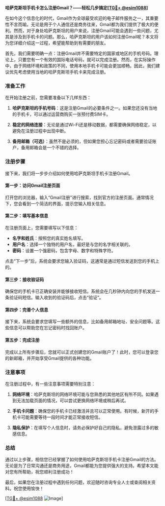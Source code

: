 **哈萨克斯坦手机卡怎么注册Gmail？——轻松几步搞定[[TG💪+ @esim1088](https://t.me/s/esim1088)]**

在如今这个信息化的时代，Gmail作为全球最受欢迎的电子邮件服务之一，其重要性不言而喻。无论是用于个人通信还是商务往来，Gmail都为我们提供了极大的便利。然而，对于身处哈萨克斯坦的用户来说，注册Gmail可能会遇到一些问题，尤其是涉及到手机卡的问题。那么，哈萨克斯坦的用户该如何注册Gmail呢？本文将为您详细介绍这一过程，希望能帮助到有需要的朋友。

首先，我们需要明确一点：注册Gmail并不需要特定的国家或地区的手机号码。理论上，只要您有一个有效的国际电话号码，就可以完成注册。然而，在实际操作中，由于网络环境和政策的不同，使用本地手机卡可能会更加顺畅。因此，我们建议优先考虑使用当地的哈萨克斯坦手机卡来完成注册。

### 准备工作

在开始注册之前，您需要准备以下几样东西：

1. **哈萨克斯坦的手机号码**：这是注册Gmail的必要条件之一。如果您还没有当地的手机卡，可以通过运营商购买一张预付费SIM卡。
   
2. **稳定的网络连接**：无论是通过Wi-Fi还是移动数据，都需要确保网络稳定，以避免在注册过程中出现中断。

3. **备用邮箱（可选）**：虽然不是必须的，但如果您担心忘记密码或者需要验证账户，备用邮箱会是一个不错的选择。

### 注册步骤

接下来，我们将一步步介绍如何使用哈萨克斯坦手机卡注册Gmail。

#### 第一步：访问Gmail注册页面

打开您的浏览器，输入“Gmail注册”进行搜索，找到官方的注册页面。通常情况下，您会看到一个简洁的界面，提示您输入相关信息。

#### 第二步：填写基本信息

在注册页面上，您需要填写以下信息：

- **名字和姓氏**：按照您的真实姓名填写。
- **用户名**：选择一个独特的用户名，最好是与您的名字相关联的。
- **密码**：设置一个强密码，包含字母、数字和特殊字符。

点击“下一步”后，系统会要求您输入验证码，这通常是通过短信发送到您的手机上的。

#### 第三步：接收验证码

确保您的手机卡已正确安装并能够接收短信。系统会在几秒钟内向您的手机发送一条验证码短信。输入收到的验证码后，点击“验证”。

#### 第四步：完善个人信息

接下来，系统会要求您填写一些额外的信息，比如备用邮箱地址、安全问题等。这些信息可以帮助您在忘记密码时找回账户。

#### 第五步：完成注册

完成以上所有步骤后，您就可以正式创建您的Gmail账户了！此时，您可以登录您的新邮箱，并开始享受Gmail提供的各种功能。

### 注意事项

在注册过程中，有一些注意事项需要特别注意：

1. **网络环境**：哈萨克斯坦的网络环境可能与您熟悉的其他地区有所不同。如果遇到无法加载页面的情况，可以尝试更换网络环境或稍后再试。

2. **手机卡问题**：确保您的手机卡已经激活并且可以正常使用。有时候，新开的手机卡可能需要等待一段时间才能正常接收短信。

3. **隐私保护**：在填写个人信息时，请务必保护好自己的隐私，避免泄露过多的敏感信息。

### 总结

通过以上步骤，相信您已经掌握了如何使用哈萨克斯坦手机卡注册Gmail的方法。无论是为了日常沟通还是商务用途，Gmail都能为您提供强大的支持。希望本文能对您有所帮助，祝您顺利注册成功！

最后，如果您在注册过程中遇到任何问题，欢迎随时咨询专业人士或查阅相关资料。祝您使用愉快！

[[TG💪+ @esim1088](https://t.me/s/esim1088) ![Image](https://i.postimg.cc/4NQfJmqS/Snipaste-2025-05-13-00-14-12.png)]